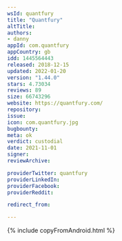 ```yaml
---
wsId: quantfury
title: "Quantfury"
altTitle: 
authors:
- danny
appId: com.quantfury
appCountry: gb
idd: 1445564443
released: 2018-12-15
updated: 2022-01-20
version: "1.44.0"
stars: 4.73034
reviews: 89
size: 66743296
website: https://quantfury.com/
repository: 
issue: 
icon: com.quantfury.jpg
bugbounty: 
meta: ok
verdict: custodial
date: 2021-11-01
signer: 
reviewArchive:

providerTwitter: quantfury
providerLinkedIn: 
providerFacebook: 
providerReddit: 

redirect_from:

---
```


{% include copyFromAndroid.html %}
